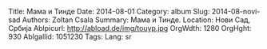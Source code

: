 Title: Мама и Тинде
Date: 2014-08-01
Category: album
Slug: 2014-08-novi-sad
Authors: Zoltan Csala
Summary: Мама и Тинде.
Location: Нови Сад, Србија
Ablpicurl: http://abload.de/img/touyp.jpg
OrgWdth: 1280
OrgHght: 930
Ablgallid: 1051230
Tags:
Lang: sr

